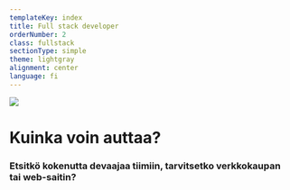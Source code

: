 ```yaml
---
templateKey: index
title: Full stack developer
orderNumber: 2
class: fullstack
sectionType: simple
theme: lightgray
alignment: center
language: fi
---
```

![](/img/kolaaja.jpg)

# Kuinka voin auttaa?
### Etsitkö kokenutta devaajaa tiimiin, tarvitsetko verkkokaupan tai web-saitin?
